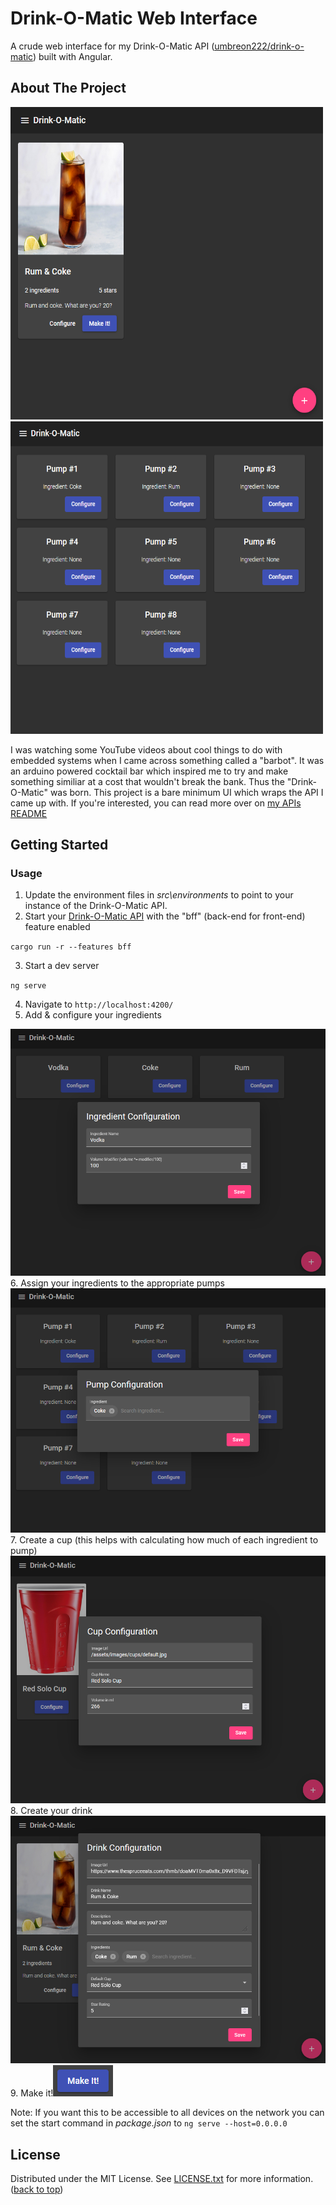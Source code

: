 # Drink-O-Matic Web Interface

A crude web interface for my Drink-O-Matic API ([umbreon222/drink-o-matic](https://github.com/umbreon222/drink-o-matic)) built with Angular.

## About The Project

<div>
  <img src="preview-images/drinks.png?raw=true" width="500" height="500">
  <img src="preview-images/pumps.png?raw=true" width="500" height="500">
</div>

I was watching some YouTube videos about cool things to do with embedded systems when I came across something called a "barbot". It was an arduino powered cocktail bar which inspired me to try and make something similiar at a cost that wouldn't break the bank. Thus the "Drink-O-Matic" was born. This project is a bare minimum UI which wraps the API I came up with. If you're interested, you can read more over on [my APIs README](https://github.com/umbreon222/drink-o-matic/#readme)

## Getting Started

### Usage

1. Update the environment files in _src\environments_ to point to your instance of the Drink-O-Matic API.
2. Start your [Drink-O-Matic API](https://github.com/umbreon222/drink-o-matic/#usage) with the "bff" (back-end for front-end) feature enabled

`cargo run -r --features bff`

3. Start a dev server

`ng serve`

4. Navigate to `http://localhost:4200/`
5. Add & configure your ingredients
<img src="preview-images/ingredients-step.png?raw=true">
6. Assign your ingredients to the appropriate pumps
<img src="preview-images/pumps-step.png?raw=true">
7. Create a cup (this helps with calculating how much of each ingredient to pump)
<img src="preview-images/cups-step.png?raw=true">
8. Create your drink
<img src="preview-images/drinks-step.png?raw=true">
9. Make it!<img src="preview-images/make-it-step.png?raw=true">

Note: If you want this to be accessible to all devices on the network you can set the start command in _package.json_ to `ng serve --host=0.0.0.0`

## License

Distributed under the MIT License. See [LICENSE.txt](/LICENSE.txt) for more information. ([back to top](/#drink-o-matic-web-interface))
